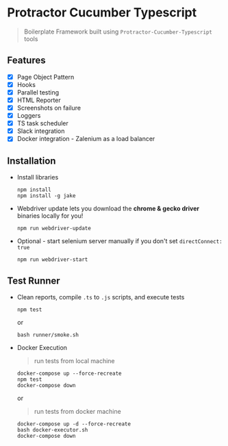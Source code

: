 # Protractor Cucumber Typescript
> Boilerplate Framework built using `Protractor-Cucumber-Typescript` tools

## Features
- [x] Page Object Pattern
- [x] Hooks
- [x] Parallel testing
- [x] HTML Reporter
- [x] Screenshots on failure
- [x] Loggers
- [x] TS task scheduler
- [x] Slack integration
- [x] Docker integration - Zalenium as a load balancer

## Installation
* Install libraries
    ```
    npm install
    npm install -g jake
    ```

* Webdriver update lets you download the **chrome & gecko driver** binaries locally for you!
    ```
    npm run webdriver-update
    ``` 

* Optional - start selenium server manually if you don't set `directConnect: true`
    ```
    npm run webdriver-start
    ```

## Test Runner

* Clean reports, compile `.ts` to `.js` scripts, and execute tests
    ```
    npm test
    ```
    or
    ```
    bash runner/smoke.sh
    ```
* Docker Execution

    > run tests from local machine
    ```
    docker-compose up --force-recreate
    npm test
    docker-compose down
    ```
    or
    > run tests from docker machine
    ```
    docker-compose up -d --force-recreate
    bash docker-executor.sh
    docker-compose down
    ```